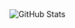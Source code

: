 <img src="https://github-readme-stats.vercel.app/api?username=Jinwoooooooo&show_icons=true&theme=radical" alt="GitHub Stats">
